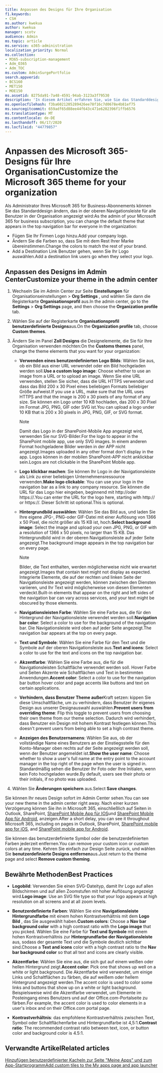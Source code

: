 ```yaml
---
title: Anpassen des Designs für Ihre Organisation
f1.keywords:
- CSH
ms.author: kwekua
author: kwekua
manager: scotv
audience: Admin
ms.topic: article
ms.service: o365-administration
localization_priority: Normal
ms.collection:
- M365-subscription-management
- Adm_O365
- Adm_TOC
ms.custom: AdminSurgePortfolio
search.appverid:
- BCS160
- MET150
- MOE150
ms.assetid: 8275da91-7a48-4591-94ab-3123a3f79530
description: 'In diesem Artikel erfahren Sie, wie Sie das Standarddesign von Microsoft 365 ändern und entsprechend Ihrem Firmen Logo oder ihrer eigenen Farbe anpassen. '
ms.openlocfilehash: f3ba6021205289426ee78f16c7d0678e4b81ef75
ms.sourcegitcommit: 659adf65d88ee44f643c471e6202396f1ffb6576
ms.translationtype: MT
ms.contentlocale: de-DE
ms.lasthandoff: 06/17/2020
ms.locfileid: "44779857"
---
```

# <a name="customize-the-microsoft-365-theme-for-your-organization"></a><span data-ttu-id="1dde9-103">Anpassen des Microsoft 365-Designs für Ihre Organisation</span><span class="sxs-lookup"><span data-stu-id="1dde9-103">Customize the Microsoft 365 theme for your organization</span></span>

<span data-ttu-id="1dde9-104">Als Administrator Ihres Microsoft 365 for Business-Abonnements können Sie das Standarddesign ändern, das in der oberen Navigationsleiste für alle Benutzer in der Organisation angezeigt wird:</span><span class="sxs-lookup"><span data-stu-id="1dde9-104">As the admin of your Microsoft 365 for business subscription, you can change the default theme that appears in the top navigation bar for everyone in the organization:</span></span> 

- <span data-ttu-id="1dde9-105">Fügen Sie Ihr Firmen Logo hinzu.</span><span class="sxs-lookup"><span data-stu-id="1dde9-105">Add your company logo.</span></span>
- <span data-ttu-id="1dde9-106">Ändern Sie die Farben so, dass Sie mit dem Rest Ihrer Marke übereinstimmen.</span><span class="sxs-lookup"><span data-stu-id="1dde9-106">Change the colors to match the rest of your brand.</span></span> 
- <span data-ttu-id="1dde9-107">Add a Destination Link Benutzer gehen, wenn Sie Ihr Logo auswählen.</span><span class="sxs-lookup"><span data-stu-id="1dde9-107">Add a destination link users go when they select your logo.</span></span> 
  
## <a name="customize-your-theme-in-the-admin-center"></a><span data-ttu-id="1dde9-108">Anpassen des Designs im Admin Center</span><span class="sxs-lookup"><span data-stu-id="1dde9-108">Customize your theme in the admin center</span></span>

1. <span data-ttu-id="1dde9-109">Wechseln Sie im Admin Center zur Seite **Einstellungen** für Organisationseinstellungen \> **Org Settings** , und wählen Sie dann die Registerkarte **Organisationsprofil** aus.</span><span class="sxs-lookup"><span data-stu-id="1dde9-109">In the admin center, go to the **Settings** \> **Org Settings** page, and then choose the **Organization profile** tab.</span></span>

2. <span data-ttu-id="1dde9-110">Wählen Sie auf der Registerkarte **Organisationsprofil** **benutzerdefinierte Designs**aus.</span><span class="sxs-lookup"><span data-stu-id="1dde9-110">On the **Organization profile** tab, choose **Custom themes**.</span></span>

3. <span data-ttu-id="1dde9-111">Ändern Sie im Panel **Zoll Designs** die Designelemente, die Sie für Ihre Organisation verwenden möchten:</span><span class="sxs-lookup"><span data-stu-id="1dde9-111">On the **Customs themes** panel, change the theme elements that you want for your organization:</span></span>
    
    - <span data-ttu-id="1dde9-112">**Verwenden eines benutzerdefinierten Logo Bilds**: Wählen Sie aus, ob ein Bild aus einer URL verwendet oder ein Bild hochgeladen werden soll.</span><span class="sxs-lookup"><span data-stu-id="1dde9-112">**Use a custom logo image**: Choose whether to use an image from a URL or to upload an image.</span></span> <span data-ttu-id="1dde9-113">Wenn Sie eine URL verwenden, stellen Sie sicher, dass die URL HTTPS verwendet und dass das Bild 200 x 30 Pixel eines beliebigen Formats beliebiger Größe aufweist.</span><span class="sxs-lookup"><span data-stu-id="1dde9-113">If you use a URL, make sure that the URL uses HTTPS and that the image is 200 x 30 pixels of any format of any size.</span></span> <span data-ttu-id="1dde9-114">Sie können ein Logo unter 10 KB hochladen, das 200 x 30 Pixel im Format JPG, PNG, GIF oder SVG ist.</span><span class="sxs-lookup"><span data-stu-id="1dde9-114">You can upload a logo under 10 KB that is 200 x 30 pixels in JPG, PNG, GIF, or SVG format.</span></span>

      > [!NOTE]
      > <span data-ttu-id="1dde9-115">Damit das Logo in der SharePoint-Mobile App angezeigt wird, verwenden Sie nur SVG-Bilder.</span><span class="sxs-lookup"><span data-stu-id="1dde9-115">For the logo to appear in the SharePoint mobile app, use only SVG images.</span></span> <span data-ttu-id="1dde9-116">In einem anderen Format hochgeladene Bilder werden in der APP nicht angezeigt.</span><span class="sxs-lookup"><span data-stu-id="1dde9-116">Images uploaded in any other format don't display in the app.</span></span> <span data-ttu-id="1dde9-117">Logos können in der mobilen SharePoint-APP nicht anklickbar sein.</span><span class="sxs-lookup"><span data-stu-id="1dde9-117">Logos are not clickable in the SharePoint Mobile app.</span></span>

    - <span data-ttu-id="1dde9-118">**Logo klickbar machen**: Sie können Ihr Logo in der Navigationsleiste als Link zu einer beliebigen Unternehmensressource verwenden.</span><span class="sxs-lookup"><span data-stu-id="1dde9-118">**Make logo clickable**: You can use your logo in the navigation bar as a link to any company resource.</span></span> <span data-ttu-id="1dde9-119">Sie können die URL für das Logo hier eingeben, beginnend mit http://oder https://.</span><span class="sxs-lookup"><span data-stu-id="1dde9-119">You can enter the URL for the logo here, starting with http:// or https://.</span></span> <span data-ttu-id="1dde9-120">Dieser Schritt ist optional.</span><span class="sxs-lookup"><span data-stu-id="1dde9-120">This is optional.</span></span>

    - <span data-ttu-id="1dde9-121">**Hintergrundbild auswählen**: Wählen Sie das Bild aus, und laden Sie Ihre eigene JPG-, PNG-oder GIF-Datei mit einer Auflösung von 1366 x 50 Pixel, die nicht größer als 15 KB ist, hoch.</span><span class="sxs-lookup"><span data-stu-id="1dde9-121">**Select background image**: Select the image and upload your own JPG, PNG, or GIF with a resolution of 1366 x 50 pixels, no larger than 15 KB.</span></span> <span data-ttu-id="1dde9-122">Das Hintergrundbild wird in der oberen Navigationsleiste auf jeder Seite angezeigt.</span><span class="sxs-lookup"><span data-stu-id="1dde9-122">The background image appears in the top navigation bar on every page.</span></span>

      > [!NOTE]
      > <span data-ttu-id="1dde9-123">Bilder, die Text enthalten, werden möglicherweise nicht wie erwartet angezeigt.</span><span class="sxs-lookup"><span data-stu-id="1dde9-123">Images that contain text might not display as expected.</span></span> <span data-ttu-id="1dde9-124">Integrierte Elemente, die auf der rechten und linken Seite der Navigationsleiste angezeigt werden, können zwischen den Diensten variieren, und Ihr Text wird möglicherweise von diesen Elementen verdeckt.</span><span class="sxs-lookup"><span data-stu-id="1dde9-124">Built-in elements that appear on the right and left sides of the navigation bar can vary across services, and your text might be obscured by those elements.</span></span> 

    - <span data-ttu-id="1dde9-125">**Navigationsleisten Farbe**: Wählen Sie eine Farbe aus, die für den Hintergrund der Navigationsleiste verwendet werden soll.</span><span class="sxs-lookup"><span data-stu-id="1dde9-125">**Navigation bar color**: Select a color to use for the background of the navigation bar.</span></span> <span data-ttu-id="1dde9-126">Die Navigationsleiste wird oben auf jeder Seite angezeigt.</span><span class="sxs-lookup"><span data-stu-id="1dde9-126">The navigation bar appears at the top on every page.</span></span>

    - <span data-ttu-id="1dde9-127">**Text und Symbole**: Wählen Sie eine Farbe für den Text und die Symbole auf der oberen Navigationsleiste aus.</span><span class="sxs-lookup"><span data-stu-id="1dde9-127">**Text and icons**: Select a color to use for the text and icons on the top navigation bar.</span></span>

    - <span data-ttu-id="1dde9-128">**Akzentfarbe**: Wählen Sie eine Farbe aus, die für die Navigationsleisten Schaltfläche verwendet werden soll. Hover Farbe und Seiten Akzente wie Schaltflächen und Text in bestimmten Anwendungen.</span><span class="sxs-lookup"><span data-stu-id="1dde9-128">**Accent color**: Select a color to use for the navigation bar button hover color and page accents like buttons and text on certain applications.</span></span>

    - <span data-ttu-id="1dde9-129">**Verhindern, dass Benutzer Theme außer**Kraft setzen: kippen Sie diese Umschaltfläche, um zu verhindern, dass Benutzer ihr eigenes Design aus unserer Designauswahl auswählen.</span><span class="sxs-lookup"><span data-stu-id="1dde9-129">**Prevent users from overriding theme**: Flip this toggle to prevent users from choosing their own theme from our theme selection.</span></span> <span data-ttu-id="1dde9-130">Dadurch wird verhindert, dass Benutzer ein Design mit hohem Kontrast festlegen können.</span><span class="sxs-lookup"><span data-stu-id="1dde9-130">This doesn't prevent users from being able to set a high contrast theme.</span></span>

    - <span data-ttu-id="1dde9-131">**Anzeigen des Benutzernamens**: Wählen Sie aus, ob der vollständige Name eines Benutzers an der Einstiegsstelle für den Konto-Manager oben rechts auf der Seite angezeigt werden soll, wenn der Benutzer angemeldet ist.</span><span class="sxs-lookup"><span data-stu-id="1dde9-131">**Show the user name**: Choose whether to show a user's full name at the entry point to the account manager in the top right of the page when the user is signed in.</span></span> <span data-ttu-id="1dde9-132">Standardmäßig sehen die Benutzer Ihr Foto oder Ihre Initialen, wenn kein Foto hochgeladen wurde.</span><span class="sxs-lookup"><span data-stu-id="1dde9-132">By default, users see their photo or their initials, if no photo was uploaded.</span></span>
    
4. <span data-ttu-id="1dde9-133">Wählen Sie **Änderungen speichern** aus.</span><span class="sxs-lookup"><span data-stu-id="1dde9-133">Select **Save changes**.</span></span>
    
<span data-ttu-id="1dde9-134">Sie können Ihr neues Design sofort im Admin Center sehen.</span><span class="sxs-lookup"><span data-stu-id="1dde9-134">You can see your new theme in the admin center right away.</span></span> <span data-ttu-id="1dde9-135">Nach einer kurzen Verzögerung können Sie ihn in Microsoft 365, einschließlich auf Seiten in Outlook, SharePoint, [SharePoint Mobile App für IOS](https://support.microsoft.com/office/339402ce-16bb-4c97-9475-0c5375ccef7a)und [SharePoint Mobile App für Android](https://support.microsoft.com/office/d875654b-fb0a-4dbe-a17a-a676cf936284), anzeigen.</span><span class="sxs-lookup"><span data-stu-id="1dde9-135">After a short delay, you can see it throughout Microsoft 365, including on pages in Outlook, SharePoint, [SharePoint mobile app for iOS](https://support.microsoft.com/office/339402ce-16bb-4c97-9475-0c5375ccef7a), and [SharePoint mobile app for Android](https://support.microsoft.com/office/d875654b-fb0a-4dbe-a17a-a676cf936284).</span></span>

<span data-ttu-id="1dde9-136">Sie können das benutzerdefinierte Symbol oder die benutzerdefinierten Farben jederzeit entfernen.</span><span class="sxs-lookup"><span data-stu-id="1dde9-136">You can remove your custom icon or custom colors at any time.</span></span> <span data-ttu-id="1dde9-137">Kehren Sie einfach zur Design Seite zurück, und wählen Sie **benutzerdefinierte Designs entfernen**aus.</span><span class="sxs-lookup"><span data-stu-id="1dde9-137">Just return to the theme page and select **Remove custom theming**.</span></span>
  
## <a name="best-practices"></a><span data-ttu-id="1dde9-138">Bewährte Methoden</span><span class="sxs-lookup"><span data-stu-id="1dde9-138">Best Practices</span></span>

- <span data-ttu-id="1dde9-139">**Logobild**: Verwenden Sie einen SVG-Dateityp, damit Ihr Logo auf allen Bildschirmen und auf allen Zoomstufen mit hoher Auflösung angezeigt wird.</span><span class="sxs-lookup"><span data-stu-id="1dde9-139">**Logo image**: Use an SVG file type so that your logo appears at high resolution on all screens and at all zoom levels.</span></span>

- <span data-ttu-id="1dde9-140">**Benutzerdefinierte Farben**: Wählen Sie eine **Navigationsleiste Hintergrundfarbe** mit einem hohen Kontrastverhältnis mit dem **Logo Bild** , das Sie ausgewählt haben.</span><span class="sxs-lookup"><span data-stu-id="1dde9-140">**Custom colors**: Choose a **Nav bar background color** with a high contrast ratio with the **Logo image** that you picked.</span></span> <span data-ttu-id="1dde9-141">Wählen Sie eine Farbe für **Text und Symbole** mit einem hohen Kontrastverhältnis zur **Hintergrundfarbe der Navigationsleiste** aus, sodass der gesamte Text und die Symbole deutlich sichtbar sind.</span><span class="sxs-lookup"><span data-stu-id="1dde9-141">Choose a **Text and icons** color with a high contrast ratio to the **Nav bar background color** so that all text and icons are clearly visible.</span></span>

- <span data-ttu-id="1dde9-142">**Akzentfarbe**: Wählen Sie eine aus, die sich gut auf einem weißen oder hellen Hintergrund zeigt.</span><span class="sxs-lookup"><span data-stu-id="1dde9-142">**Accent color**: Pick one that shows up well on a white or light background.</span></span> <span data-ttu-id="1dde9-143">Die Akzentfarbe wird verwendet, um einige Links und Schaltflächen zu färben, die auf weißem oder hellem Hintergrund angezeigt werden.</span><span class="sxs-lookup"><span data-stu-id="1dde9-143">The accent color is used to color some links and buttons that show up on a white or light background.</span></span> <span data-ttu-id="1dde9-144">Beispielsweise wird die Akzentfarbe verwendet, um Elemente im Posteingang eines Benutzers und auf der Office.com-Portalseite zu färben.</span><span class="sxs-lookup"><span data-stu-id="1dde9-144">For example, the accent color is used to color elements in a user's inbox and on their Office.com portal page.</span></span> 
  
- <span data-ttu-id="1dde9-145">**Kontrastverhältnis**: das empfohlene Kontrastverhältnis zwischen Text, Symbol oder Schaltflächenfarbe und Hintergrundfarbe ist 4,5:1.</span><span class="sxs-lookup"><span data-stu-id="1dde9-145">**Contrast ratio**: The recommended contrast ratio between text, icon, or button color and background color is 4.5:1.</span></span>
  
## <a name="related-articles"></a><span data-ttu-id="1dde9-146">Verwandte Artikel</span><span class="sxs-lookup"><span data-stu-id="1dde9-146">Related articles</span></span>

[<span data-ttu-id="1dde9-147">Hinzufügen benutzerdefinierter Kacheln zur Seite "Meine Apps" und zum App-Startprogramm</span><span class="sxs-lookup"><span data-stu-id="1dde9-147">Add custom tiles to the My apps page and app launcher</span></span>](../manage/customize-the-app-launcher.md)
  
  

